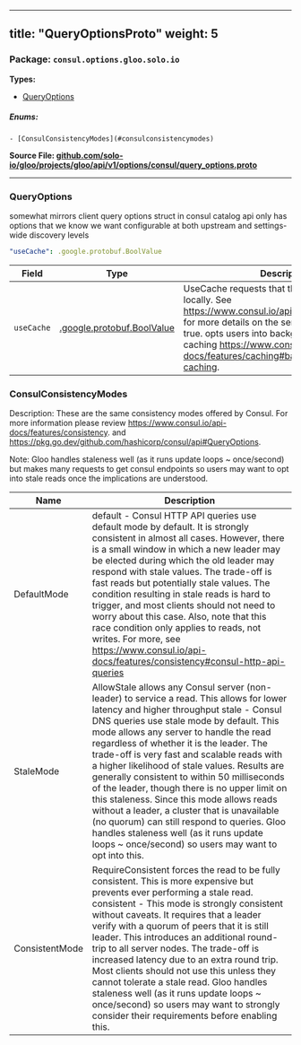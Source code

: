 
---
title: "QueryOptionsProto"
weight: 5
---

<!-- Code generated by solo-kit. DO NOT EDIT. -->


### Package: `consul.options.gloo.solo.io` 
**Types:**


- [QueryOptions](#queryoptions)
  

 

##### Enums:


	- [ConsulConsistencyModes](#consulconsistencymodes)



**Source File: [github.com/solo-io/gloo/projects/gloo/api/v1/options/consul/query_options.proto](https://github.com/solo-io/gloo/blob/main/projects/gloo/api/v1/options/consul/query_options.proto)**





---
### QueryOptions

 
somewhat mirrors client query options struct in consul catalog api
only has options that we know we want configurable at both upstream and settings-wide discovery levels

```yaml
"useCache": .google.protobuf.BoolValue

```

| Field | Type | Description |
| ----- | ---- | ----------- | 
| `useCache` | [.google.protobuf.BoolValue](https://developers.google.com/protocol-buffers/docs/reference/csharp/class/google/protobuf/well-known-types/bool-value) | UseCache requests that the agent cache results locally. See https://www.consul.io/api/features/caching.html for more details on the semantics. Defaults to true. opts users into background refresh caching https://www.consul.io/api-docs/features/caching#background-refresh-caching. |



  
### ConsulConsistencyModes

Description: These are the same consistency modes offered by Consul. For more information please review https://www.consul.io/api-docs/features/consistency.
and https://pkg.go.dev/github.com/hashicorp/consul/api#QueryOptions.

Note: Gloo handles staleness well (as it runs update loops ~ once/second) but makes many requests
to get consul endpoints so users may want to opt into stale reads once the implications are understood.

| Name | Description |
| ----- | ----------- | 
| DefaultMode | default - Consul HTTP API queries use default mode by default. It is strongly consistent in almost all cases. However, there is a small window in which a new leader may be elected during which the old leader may respond with stale values. The trade-off is fast reads but potentially stale values. The condition resulting in stale reads is hard to trigger, and most clients should not need to worry about this case. Also, note that this race condition only applies to reads, not writes. For more, see https://www.consul.io/api-docs/features/consistency#consul-http-api-queries |
| StaleMode | AllowStale allows any Consul server (non-leader) to service a read. This allows for lower latency and higher throughput stale - Consul DNS queries use stale mode by default. This mode allows any server to handle the read regardless of whether it is the leader. The trade-off is very fast and scalable reads with a higher likelihood of stale values. Results are generally consistent to within 50 milliseconds of the leader, though there is no upper limit on this staleness. Since this mode allows reads without a leader, a cluster that is unavailable (no quorum) can still respond to queries. Gloo handles staleness well (as it runs update loops ~ once/second) so users may want to opt into this. |
| ConsistentMode | RequireConsistent forces the read to be fully consistent. This is more expensive but prevents ever performing a stale read. consistent - This mode is strongly consistent without caveats. It requires that a leader verify with a quorum of peers that it is still leader. This introduces an additional round-trip to all server nodes. The trade-off is increased latency due to an extra round trip. Most clients should not use this unless they cannot tolerate a stale read. Gloo handles staleness well (as it runs update loops ~ once/second) so users may want to strongly consider their requirements before enabling this. |


<!-- Start of HubSpot Embed Code -->
<script type="text/javascript" id="hs-script-loader" async defer src="//js.hs-scripts.com/5130874.js"></script>
<!-- End of HubSpot Embed Code -->
